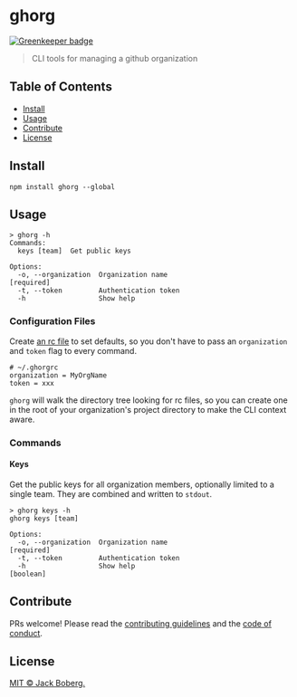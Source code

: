 # ghorg

[![Greenkeeper badge](https://badges.greenkeeper.io/jackboberg/ghorg.svg)](https://greenkeeper.io/)

> CLI tools for managing a github organization

## Table of Contents

- [Install](#install)
- [Usage](#usage)
- [Contribute](#contribute)
- [License](#license)

## Install

```
npm install ghorg --global
```

## Usage

```
> ghorg -h
Commands:
  keys [team]  Get public keys

Options:
  -o, --organization  Organization name                               [required]
  -t, --token         Authentication token
  -h                  Show help
```

### Configuration Files

Create [an rc file][rc] to set defaults, so you don't have to pass an 
`organization` and `token` flag to every command.

```
# ~/.ghorgrc
organization = MyOrgName
token = xxx
```

`ghorg` will walk the directory tree looking for rc files, so you can create 
one in the root of your organization's project directory to make the CLI 
context aware.

### Commands

#### Keys

Get the public keys for all organization members, optionally limited to a 
single team. They are combined and written to `stdout`.

```
> ghorg keys -h
ghorg keys [team]

Options:
  -o, --organization  Organization name                               [required]
  -t, --token         Authentication token
  -h                  Show help                                        [boolean]
```

## Contribute

PRs welcome! Please read the [contributing guidelines](CONTRIBUTING.md) and 
the [code of conduct](CODE_OF_CONDUCT.md).

## License

[MIT © Jack Boberg.](LICENSE)  

[rc]: https://www.npmjs.com/package/rc